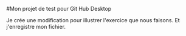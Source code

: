 #Mon projet de test pour Git Hub Desktop 

Je crée une modification pour illustrer l'exercice que nous faisons.
Et j'enregistre mon fichier.